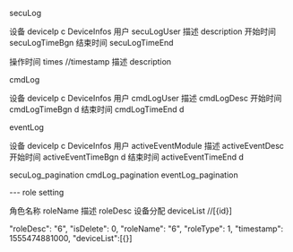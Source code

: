 <!-- loggers -->



secuLog

设备 deviceIp c DeviceInfos
用户 secuLogUser 
描述  description
开始时间  secuLogTimeBgn
结束时间 secuLogTimeEnd



操作时间 times    //timestamp
描述 description


cmdLog

设备  deviceIp c DeviceInfos
用户 cmdLogUser 
描述  cmdLogDesc 
开始时间  cmdLogTimeBgn d
结束时间 cmdLogTimeEnd d

eventLog

设备 deviceIp c DeviceInfos
用户 activeEventModule
描述 activeEventDesc 
开始时间 activeEventTimeBgn d 
结束时间  activeEventTimeEnd d




secuLog_pagination
cmdLog_pagination
eventLog_pagination

















--- role setting

 <!-- roleType: '0' 用户级别    1 设备权限 -->

角色名称 roleName
描述 roleDesc
设备分配 deviceList  //[{id}]



"roleDesc": "6",
"isDelete": 0,
"roleName": "6",
"roleType": 1,
"timestamp": 1555474881000,
"deviceList":[{}]
